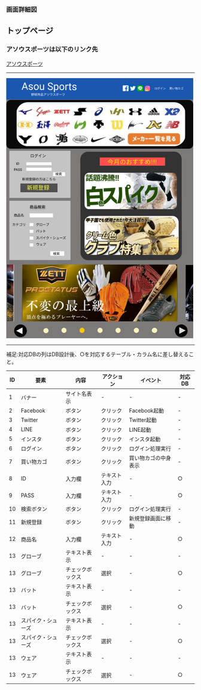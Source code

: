### 画面詳細図
## トップページ
### アソウスポーツは以下のリンク先
[アソウスポーツ](https://www.figma.com/file/88ruEn4LOB7797b4zGLi9L/Untitled?node-id=1%3A2)
*****
<img src="../img/iPhone 11 Pro Max - 1.png" width="500">

*****
補足:対応DBの列はDB設計後、○を対応するテーブル・カラム名に差し替えること。

|ID|要素|内容|アクション|イベント|対応DB|
|----|-----|------|----------|--------|------|
|1   |バナー|サイト名表示|-  |-     |-  |
|2   |Facebook|ボタン|クリック|Facebook起動|-   |
|3   |Twitter|ボタン|クリック|Twitter起動|-   |
|4   |LINE|ボタン|クリック|LINE起動|-   |
|5   |インスタ|ボタン|クリック|インスタ起動|-   |
|6   |ログイン|ボタン|クリック|ログイン処理実行|-   |
|7   |買い物カゴ|ボタン|クリック|買い物カゴの中身表示|-   |
|8   |ID|入力欄|テキスト入力|-    |○|
|9   |PASS|入力欄|テキスト入力|-    |○|
|10  |検索ボタン|ボタン|クリック|ログイン処理実行|-  |
|11  |新規登録|ボタン|クリック|新規登録画面に移動|-|
|12  |商品名|入力欄|テキスト入力|-    |○|
|13  |グローブ|テキスト表示|-  |-    |-  |
|13  |グローブ|チェックボックス|選択  |-    |○  |
|13  |バット|テキスト表示|-  |-    |-  |
|13  |バット|チェックボックス|選択  |-    |○ |
|13  |スパイク・シューズ|テキスト表示|-  |-    |-  |
|13  |スパイク・シューズ|チェックボックス|選択  |-    |○  |
|13  |ウェア|テキスト表示|-  |-    |-  |
|13  |ウェア|チェックボックス|選択  |-    |○  |
